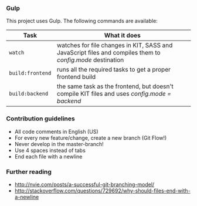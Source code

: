 ### Gulp ###

This project uses Gulp. The following commands are available:

| Task        | What it does
| ------------- |-------------|
| `watch` | watches for file changes in KIT, SASS and JavaScript files and compiles them to _config.mode_ destination |
| `build:frontend` | runs all the required tasks to get a proper frontend build |
| `build:backend` | the same task as the frontend, but doesn't compile KIT files and uses _config.mode = backend_ |

### Contribution guidelines ###

* All code comments in English (US)
* For every new feature/change, create a new branch (Git Flow!)
* Never develop in the master-branch!
* Use 4 spaces instead of tabs
* End each file with a newline

### Further reading ###

* http://nvie.com/posts/a-successful-git-branching-model/
* http://stackoverflow.com/questions/729692/why-should-files-end-with-a-newline